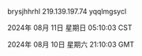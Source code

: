 brysjhhrhl 219.139.197.74 yqqlmgsycl

2024年 08月 11日 星期日 05:10:03 CST

2024年 08月 10日 星期六 21:10:03 GMT
